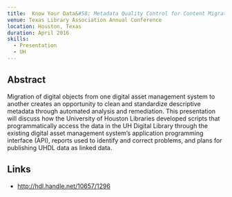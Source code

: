 ```yaml
---
title:  Know Your Data&#58; Metadata Quality Control for Content Migration
venue: Texas Library Association Annual Conference
location: Houston, Texas
duration: April 2016
skills:
  - Presentation
  - UH
---
```


Abstract
-------

Migration of digital objects from one digital asset management system to another creates an opportunity to clean and standardize descriptive metadata through automated analysis and remediation. This presentation will discuss how the University of Houston Libraries developed scripts that programmatically access the data in the UH Digital Library through the existing digital asset management system’s application programming interface (API), reports used to identify and correct problems, and plans for publishing UHDL data as linked data.


Links
----------

* <http://hdl.handle.net/10657/1296>
